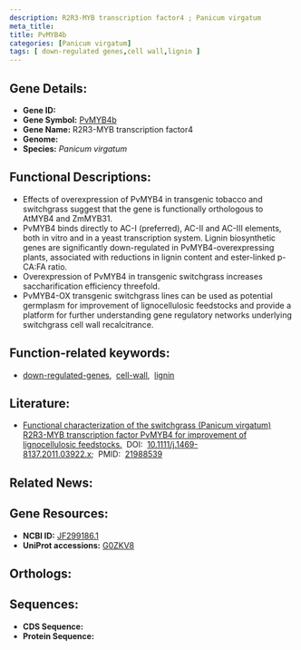 ```yaml
---
description: R2R3-MYB transcription factor4 ; Panicum virgatum
meta_title:
title: PvMYB4b
categories: [Panicum virgatum]
tags: [ down-regulated genes,cell wall,lignin ]
---
```


## Gene Details:
- **Gene ID:** []()
- **Gene Symbol:** <u>PvMYB4b</u>
- **Gene Name:** R2R3-MYB transcription factor4
- **Genome:** []()
- **Species:** *Panicum virgatum*

## Functional Descriptions:
   - Effects of overexpression of PvMYB4 in transgenic tobacco and switchgrass suggest that the gene is functionally orthologous to AtMYB4 and ZmMYB31.
   - PvMYB4 binds directly to AC-I (preferred), AC-II and AC-III elements, both in vitro and in a yeast transcription system. Lignin biosynthetic genes are significantly down-regulated in PvMYB4-overexpressing plants, associated with reductions in lignin content and ester-linked p-CA:FA ratio.
   - Overexpression of PvMYB4 in transgenic switchgrass increases saccharification efficiency threefold.
   - PvMYB4-OX transgenic switchgrass lines can be used as potential germplasm for improvement of lignocellulosic feedstocks and provide a platform for further understanding gene regulatory networks underlying switchgrass cell wall recalcitrance.

## Function-related keywords:
   - [down-regulated-genes](/tags/down-regulated-genes/),&nbsp;&nbsp;[cell-wall](/tags/cell-wall/),&nbsp;&nbsp;[lignin](/tags/lignin/)

## Literature:
   - [Functional characterization of the switchgrass (Panicum virgatum) R2R3-MYB transcription factor PvMYB4 for improvement of lignocellulosic feedstocks.](https://doi.org/10.1111/j.1469-8137.2011.03922.x)&nbsp;&nbsp;DOI:&nbsp;&nbsp;[10.1111/j.1469-8137.2011.03922.x](https://doi.org/10.1111/j.1469-8137.2011.03922.x);&nbsp;&nbsp;PMID:&nbsp;&nbsp;[21988539](https://pubmed.ncbi.nlm.nih.gov/21988539/)

## Related News:

## Gene Resources:
- **NCBI ID:**  [JF299186.1](https://www.ncbi.nlm.nih.gov/gene/?term=JF299186.1)
- **UniProt accessions:**  [G0ZKV8](https://www.uniprot.org/uniprotkb/G0ZKV8/entry)

## Orthologs:

## Sequences:
- **CDS Sequence:**
- **Protein Sequence:**
